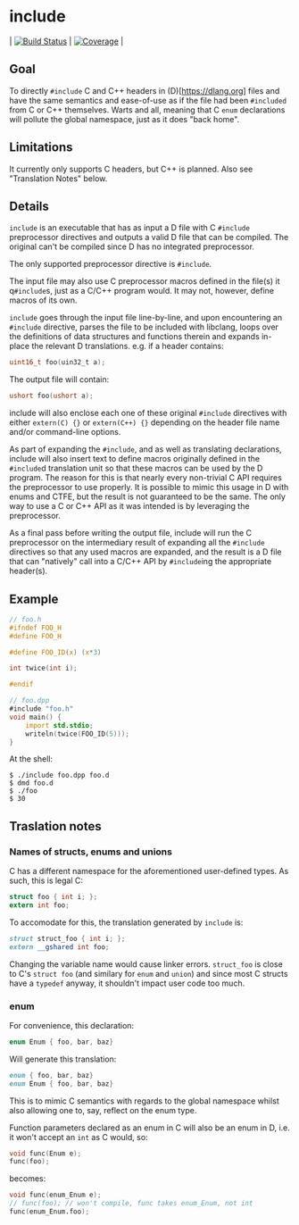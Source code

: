 include
========

| [![Build Status](https://travis-ci.org/atilaneves/include.png?branch=master)](https://travis-ci.org/atilaneves/include) | [![Coverage](https://codecov.io/gh/atilaneves/include/branch/master/graph/badge.svg)](https://codecov.io/gh/atilaneves/include) |


Goal
----

To directly `#include` C and C++ headers in (D)[https://dlang.org] files and have the same semantics and ease-of-use
as if the file had been `#included` from C or C++ themselves. Warts and all, meaning that C `enum` declarations
will pollute the global namespace, just as it does "back home".

Limitations
-----------

It currently only supports C headers, but C++ is planned. Also see "Translation Notes" below.


Details
-------


`include` is an executable that has as input a D file with C `#include` preprocessor directives and outputs
a valid D file that can be compiled. The original can't be compiled since D has no integrated preprocessor.

The only supported preprocessor directive is `#include`.

The input file may also use C preprocessor macros defined in the file(s) it q`#include`s, just as a C/C++
program would. It may not, however, define macros of its own.

`include` goes through the input file line-by-line, and upon encountering an `#include` directive, parses
the file to be included with libclang, loops over the definitions of data structures and functions
therein and expands in-place the relevant D translations. e.g. if a header contains:

```c
uint16_t foo(uin32_t a);
```

The output file will contain:

```d
ushort foo(ushort a);
```

include will also enclose each one of these original `#include` directives with either
`extern(C) {}` or `extern(C++) {}` depending on the header file name and/or command-line options.

As part of expanding the `#include`, and as well as translating declarations, include will also
insert text to define macros originally defined in the `#include`d translation unit so that these
macros can be used by the D program. The reason for this is that nearly every non-trivial
C API requires the preprocessor to use properly. It is possible to mimic this usage in D
with enums and CTFE, but the result is not guaranteed to be the same. The only way to use a
C or C++ API as it was intended is by leveraging the preprocessor.

As a final pass before writing the output file, include will run the C preprocessor on the
intermediary result of expanding all the `#include` directives so that any used macros are
expanded, and the result is a D file that can "natively" call into a C/C++ API by
`#include`ing the appropriate header(s).

Example
-------

```c
// foo.h
#ifndef FOO_H
#define FOO_H

#define FOO_ID(x) (x*3)

int twice(int i);

#endif
```

```d
// foo.dpp
#include "foo.h"
void main() {
    import std.stdio;
    writeln(twice(FOO_ID(5)));
}
```

At the shell:

```
$ ./include foo.dpp foo.d
$ dmd foo.d
$ ./foo
$ 30
```

Traslation notes
----------------

### Names of structs, enums and unions

C has a different namespace for the aforementioned user-defined types. As such, this is legal C:

```c
struct foo { int i; };
extern int foo;
```

To accomodate for this, the translation generated by `include` is:

```d
struct struct_foo { int i; };
extern __gshared int foo;
```

Changing the variable name would cause linker errors. `struct_foo` is
close to C's `struct foo` (and similary for `enum` and `union`) and
since most C structs have a `typedef` anyway, it shouldn't impact user
code too much.


### enum

For convenience, this declaration:

```c
enum Enum { foo, bar, baz}
```

Will generate this translation:

```d
enum { foo, bar, baz}
enum Enum { foo, bar, baz}
```

This is to mimic C semantics with regards to the global namespace whilst also allowing
one to, say, reflect on the enum type.

Function parameters declared as an enum in C will also be an enum in D, i.e. it won't accept
an `int` as C would, so:

```c
void func(Enum e);
func(foo);
```
becomes:

```d
void func(enum_Enum e);
// func(foo); // won't compile, func takes enum_Enum, not int
func(enum_Enum.foo);
```
